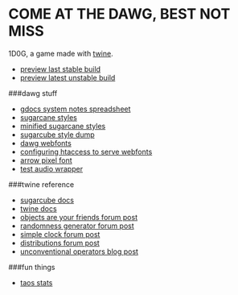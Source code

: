 COME AT THE DAWG, BEST NOT MISS
==========

1D0G, a game made with <a href="http://twinery.org/">twine</a>. 

- <a href="http://htmlpreview.github.io/?https://github.com/shuuki/1dog-twine/blob/master/v2/1dog.html">preview last stable build</a>
- <a href="http://htmlpreview.github.io/?https://github.com/shuuki/1dog-twine/blob/master/v3/index.html">preview latest unstable build</a>

###dawg stuff
- <a href="https://docs.google.com/spreadsheets/d/1C0iNMtiu_K4ef8i1-59mJp2KN7WlEbf_LwtkkoEMim8">gdocs system notes spreadsheet</a>
- <a href="http://codepen.io/somethingformed/pen/xbxNmx">sugarcane styles</a>
- <a href="http://codepen.io/somethingformed/pen/XJXYMM">minified sugarcane styles</a>
- <a href="http://codepen.io/somethingformed/pen/myeLpL">sugarcube style dump</a>
- <a href="http://www.oxru.in/remote/dawg-webfonts/styles.css">dawg webfonts</a>
 - <a href="http://davidwalsh.name/cdn-fonts">configuring htaccess to serve webfonts</a>
 - <a href="http://www.dafont.com/pixarrows.font">arrow pixel font</a> 
- <a href="http://codepen.io/somethingformed/pen/JoYPZw">test audio wrapper</a>

###twine reference
- <a href="http://www.motoslave.net/sugarcube/docs/">sugarcube docs</a>
- <a href="http://twinery.org/wiki/start">twine docs</a>
 - <a href="http://twinery.org/forum/index.php/topic,1516.0.html">objects are your friends forum post</a>
 - <a href="http://twinery.org/forum/index.php/topic,1970.msg5380.html#msg5380">randomness generator forum post</a>
 - <a href="http://twinery.org/forum/index.php/topic,1861.msg4939.html#msg4939">simple clock forum post</a>
 - <a href="http://twinery.org/forum/index.php/topic,2063.0.html">distributions forum post</a>
- <a href="http://www.glorioustrainwrecks.com/node/5081">unconventional operators blog post</a>

###fun things
- <a href="http://alltowndata.com/living-in/Taos-New-Mexico">taos stats</a>
